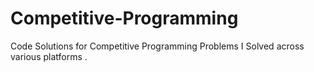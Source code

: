 # Competitive-Programming
Code Solutions for Competitive Programming Problems I Solved across various platforms .
